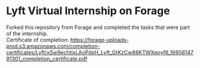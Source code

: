 # Lyft Virtual Internship on Forage
Forked this repository from Forage and completed the tasks that were part of the internship.\
Certificate of completion: https://forage-uploads-prod.s3.amazonaws.com/completion-certificates/Lyft/xSw9echtixLAoPdsH_Lyft_GtKzCw86KTWXepyf6_1695814791301_completion_certificate.pdf
